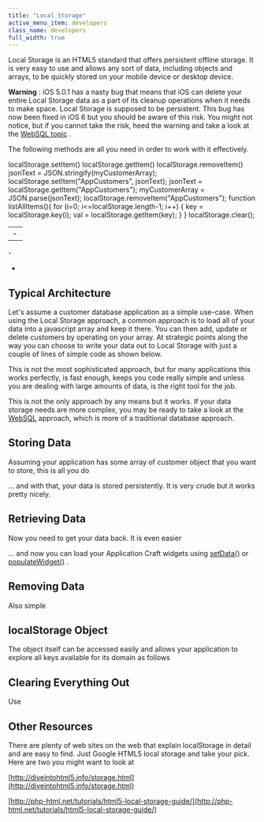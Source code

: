 ```yaml
---
title: "Local Storage"
active_menu_item: developers
class_name: developers
full_width: true
---
```



Local Storage is an HTML5 standard that offers persistent offline storage. It is very easy to use and allows any sort of data, including objects and arrays, to be quickly stored on your mobile device or desktop device.

**Warning** : iOS 5.0.1 has a nasty bug that means that iOS can delete your entire Local Storage data as a part of its cleanup operations when it needs to make space. Local Storage is supposed to be persistent. This bug has now been fixed in iOS 6 but you should be aware of this risk. You might not notice, but if you cannot take the risk, heed the warning and take a look at the [WebSQL topic](/developers/user-guide/product-guide/data-storage/mobile-client-side-data-storage/websql-sqlite) .

The following methods are all you need in order to work with it effectively.

<table>
<tr>
<td width="13">
 - 

</td>
      localStorage.setItem()
      localStorage.getItem()
      localStorage.removeItem()
      jsonText = JSON.stringify(myCustomerArray);
      localStorage.setItem("AppCustomers", jsonText);
      jsonText = localStorage.getItem("AppCustomers");
      myCustomerArray = JSON.parse(jsonText);
      localStorage.removeItem("AppCustomers");
      function listAllItems(){  
          for (i=0; i<=localStorage.length-1; i++) {  
              key = localStorage.key(i);  
              val = localStorage.getItem(key);  
          }  
      }  
      localStorage.clear();
     

</tr>
</table>
 - 

 - 

## Typical Architecture

Let's assume a customer database application as a simple use-case. When using the Local Storage approach, a common approach is to load all of your data into a javascript array and keep it there. You can then add, update or delete customers by operating on your array. At strategic points along the way you can choose to write your data out to Local Storage with just a couple of lines of simple code as shown below.

This is not the most sophisticated approach, but for many applications this works perfectly, is fast enough, keeps you code really simple and unless you are dealing with large amounts of data, is the right tool for the job.

This is not the only approach by any means but it works. If your data storage needs are more complex, you may be ready to take a look at the [WebSQL](/developers/user-guide/product-guide/data-storage/mobile-client-side-data-storage/websql-sqlite) approach, which is more of a traditional database approach.

## Storing Data

Assuming your application has some array of customer object that you want to store, this is all you do

... and with that, your data is stored persistently. It is very crude but it works pretty nicely.

## Retrieving Data

Now you need to get your data back. It is even easier

... and now you can load your Application Craft widgets using [setData()](/developers/user-guide/scripting-apis/client-api/widget-data-state-manipulation/setdata) or [populateWidget()](/developers/user-guide/scripting-apis/client-api/widget-data-state-manipulation/populatewidget/) .

## Removing Data

Also simple

## localStorage Object

The object itself can be accessed easily and allows your application to explore all keys available for its domain as follows

## Clearing Everything Out

Use

## Other Resources

There are plenty of web sites on the web that explain localStorage in detail and are easy to find. Just Google HTML5 local storage and take your pick. Here are two you might want to look at

[http://diveintohtml5.info/storage.html](http://diveintohtml5.info/storage.html)

[http://php-html.net/tutorials/html5-local-storage-guide/](http://php-html.net/tutorials/html5-local-storage-guide/)

